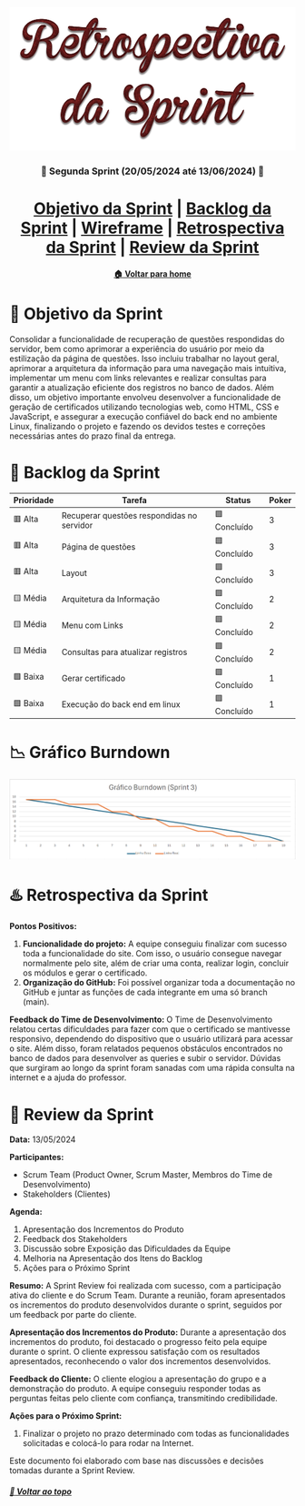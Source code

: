  <div  align="center">

[![Sprint Backlog](./Retrospectiva%20da%20Sprint.png)](./Retrospectiva%20da%20Sprint.png)

### :date: Segunda Sprint (20/05/2024 até 13/06/2024) :date:

</div>
<h1>
<div align="center"> 
<a  href="#dart-objetivo-da-sprint">Objetivo da Sprint</a> | <a  href="#triangular_flag_on_post-backlog-da-sprint">Backlog da Sprint</a> | <a  href="https://www.figma.com/file/tEjptBqB0HKKHZAePffXuG/prototipagem-api-v2-ok?type=design&node-id=0-1&mode=design&t=gnRlBIMvnWQW3kTb-0">Wireframe</a> | <a  href="#hotsprings-retrospectiva-da-sprint">Retrospectiva da Sprint</a> | <a  href="#pushpin-review-da-sprint">Review da Sprint</a>
</h1>
</div>

<div align="center">

#### [:house: Voltar para home](https://github.com/Golden-Hive-Solutions/API-DSM-1SEM-2024)

</div>

# :dart: Objetivo da Sprint

Consolidar a funcionalidade de recuperação de questões respondidas do servidor, bem como aprimorar a experiência do usuário por meio da estilização da página de questões. Isso incluiu trabalhar no layout geral, aprimorar a arquitetura da informação para uma navegação mais intuitiva, implementar um menu com links relevantes e realizar consultas para garantir a atualização eficiente dos registros no banco de dados. Além disso, um objetivo importante envolveu desenvolver a funcionalidade de geração de certificados utilizando tecnologias web, como HTML, CSS e JavaScript, e assegurar a execução confiável do back end no ambiente Linux, finalizando o projeto e fazendo os devidos testes e correções necessárias antes do prazo final da entrega.

# :triangular_flag_on_post: Backlog da Sprint

| Prioridade        | Tarefa                                                                                                  | Status          | Poker |
|-------------------|--------------------------------------------------------------------------------------------------------|------------------|--------|
| 🟥 Alta           | Recuperar questões respondidas no servidor                                                             | 🟩 Concluído    | 3      |
| 🟥 Alta           | Página de questões                                                                                     | 🟩 Concluído    | 3      |
| 🟥 Alta           | Layout                                                                                                 | 🟩 Concluído    | 3      |
| 🟨 Média          | Arquitetura da Informação                                                                              | 🟩 Concluído    | 2      |
| 🟨 Média          | Menu com Links                                                                                         | 🟩 Concluído    | 2      |
| 🟨 Média          | Consultas para atualizar registros                                                                     | 🟩 Concluído    | 2      |
| 🟩 Baixa          | Gerar certificado                                                                                      | 🟩 Concluído    | 1      |
| 🟩 Baixa          | Execução do back end em linux                                                                          | 🟩 Concluído    | 1      |

# :chart_with_downwards_trend: Gráfico Burndown

[![Burndown Segunda Sprint](/documentos/GBS3.png)](/documentos/GBS3.png)

# :hotsprings: Retrospectiva da Sprint

**Pontos Positivos:**
1. **Funcionalidade do projeto:** A equipe conseguiu finalizar com sucesso toda a funcionalidade do site. Com isso, o usuário consegue navegar normalmente pelo site, além de criar uma conta, realizar login, concluir os módulos e gerar o certificado.
2. **Organização do GitHub:** Foi possível organizar toda a documentação no GitHub e juntar as funções de cada integrante em uma só branch (main).

**Feedback do Time de Desenvolvimento:**
O Time de Desenvolvimento relatou certas dificuldades para fazer com que o certificado se mantivesse responsivo, dependendo do dispositivo que o usuário utilizará para acessar o site. Além disso, foram relatados pequenos obstáculos encontrados no banco de dados para desenvolver as queries e subir o servidor. Dúvidas que surgiram ao longo da sprint foram sanadas com uma rápida consulta na internet e a ajuda do professor.

# :pushpin: Review da Sprint

**Data:** 13/05/2024

**Participantes:**
- Scrum Team (Product Owner, Scrum Master, Membros do Time de Desenvolvimento)
- Stakeholders (Clientes)

**Agenda:**
1. Apresentação dos Incrementos do Produto
2. Feedback dos Stakeholders
3. Discussão sobre Exposição das Dificuldades da Equipe
4. Melhoria na Apresentação dos Itens do Backlog
5. Ações para o Próximo Sprint

**Resumo:**
A Sprint Review foi realizada com sucesso, com a participação ativa do cliente e do Scrum Team. Durante a reunião, foram apresentados os incrementos do produto desenvolvidos durante o sprint, seguidos por um feedback por parte do cliente.

**Apresentação dos Incrementos do Produto:**
Durante a apresentação dos incrementos do produto, foi destacado o progresso feito pela equipe durante o sprint. O cliente expressou satisfação com os resultados apresentados, reconhecendo o valor dos incrementos desenvolvidos.

**Feedback do Cliente:**
O cliente elogiou a apresentação do grupo e a demonstração do produto. A equipe conseguiu responder todas as perguntas feitas pelo cliente com confiança, transmitindo credibilidade. 

**Ações para o Próximo Sprint:**
1. Finalizar o projeto no prazo determinado com todas as funcionalidades solicitadas e colocá-lo para rodar na Internet.

Este documento foi elaborado com base nas discussões e decisões tomadas durante a Sprint Review.

##### [:rocket: Voltar ao topo ](#dart-objetivo-da-sprint)

